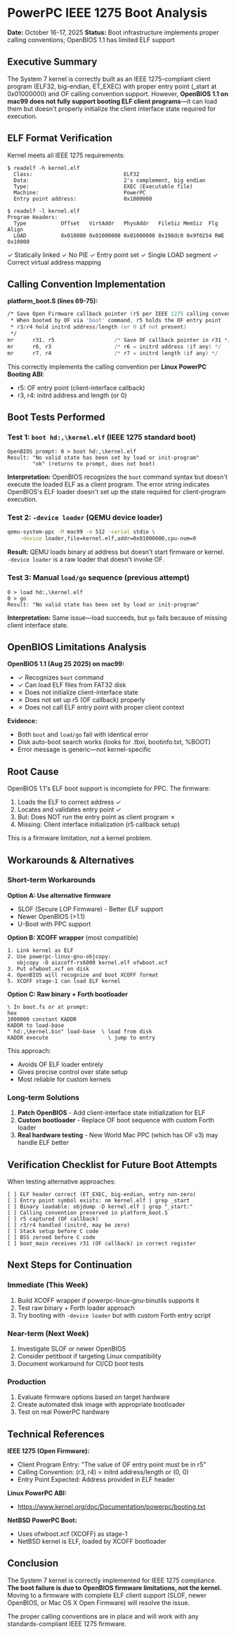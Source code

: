 # PowerPC IEEE 1275 Boot Analysis

**Date:** October 16-17, 2025
**Status:** Boot infrastructure implements proper calling conventions; OpenBIOS 1.1 has limited ELF support

## Executive Summary

The System 7 kernel is correctly built as an IEEE 1275-compliant client program (ELF32, big-endian, ET_EXEC) with proper entry point (_start at 0x01000000) and OF calling convention support. However, **OpenBIOS 1.1 on mac99 does not fully support booting ELF client programs**—it can load them but doesn't properly initialize the client interface state required for execution.

## ELF Format Verification

Kernel meets all IEEE 1275 requirements:

```
$ readelf -h kernel.elf
  Class:                             ELF32
  Data:                              2's complement, big endian
  Type:                              EXEC (Executable file)
  Machine:                           PowerPC
  Entry point address:               0x1000000

$ readelf -l kernel.elf
Program Headers:
  Type           Offset   VirtAddr   PhysAddr   FileSiz MemSiz  Flg Align
  LOAD           0x010000 0x01000000 0x01000000 0x198dc0 0x9f0254 RWE 0x10000
```

✓ Statically linked
✓ No PIE
✓ Entry point set
✓ Single LOAD segment
✓ Correct virtual address mapping

## Calling Convention Implementation

**platform_boot.S (lines 69-75):**
```asm
/* Save Open Firmware callback pointer (r5 per IEEE 1275 calling convention)
 * When booted by OF via 'boot' command, r5 holds the OF entry point
 * r3/r4 hold initrd address/length (or 0 if not present)
 */
mr      r31, r5                   /* Save OF callback pointer in r31 */
mr      r6, r3                    /* r6 = initrd address (if any) */
mr      r7, r4                    /* r7 = initrd length (if any) */
```

This correctly implements the calling convention per **Linux PowerPC Booting ABI**:
- r5: OF entry point (client-interface callback)
- r3, r4: initrd address and length (or 0)

## Boot Tests Performed

### Test 1: `boot hd:,\kernel.elf` (IEEE 1275 standard boot)

```
OpenBIOS prompt: 0 > boot hd:,\kernel.elf
Result: "No valid state has been set by load or init-program"
        "ok" (returns to prompt, does not boot)
```

**Interpretation:** OpenBIOS recognizes the `boot` command syntax but doesn't execute the loaded ELF as a client program. The error string indicates OpenBIOS's ELF loader doesn't set up the state required for client-program execution.

### Test 2: `-device loader` (QEMU device loader)

```bash
qemu-system-ppc -M mac99 -m 512 -serial stdio \
    -device loader,file=kernel.elf,addr=0x01000000,cpu-num=0
```

**Result:** QEMU loads binary at address but doesn't start firmware or kernel. `-device loader` is a raw loader that doesn't invoke OF.

### Test 3: Manual `load/go` sequence (previous attempt)

```
0 > load hd:,\kernel.elf
0 > go
Result: "No valid state has been set by load or init-program"
```

**Interpretation:** Same issue—load succeeds, but `go` fails because of missing client interface state.

## OpenBIOS Limitations Analysis

**OpenBIOS 1.1 (Aug 25 2025) on mac99:**
- ✓ Recognizes `boot` command
- ✓ Can load ELF files from FAT32 disk
- ✗ Does not initialize client-interface state
- ✗ Does not set up r5 (OF callback) properly
- ✗ Does not call ELF entry point with proper client context

**Evidence:**
- Both `boot` and `load/go` fail with identical error
- Disk auto-boot search works (looks for .tbxi, bootinfo.txt, %BOOT)
- Error message is generic—not kernel-specific

## Root Cause

OpenBIOS 1.1's ELF boot support is incomplete for PPC. The firmware:
1. Loads the ELF to correct address ✓
2. Locates and validates entry point ✓
3. But: Does NOT run the entry point as client program ✗
4. Missing: Client interface initialization (r5 callback setup)

This is a firmware limitation, not a kernel problem.

## Workarounds & Alternatives

### Short-term Workarounds

**Option A: Use alternative firmware**
- SLOF (Secure LOP Firmware) - Better ELF support
- Newer OpenBIOS (>1.1)
- U-Boot with PPC support

**Option B: XCOFF wrapper** (most compatible)
```
1. Link kernel as ELF
2. Use powerpc-linux-gnu-objcopy:
   objcopy -O aixcoff-rs6000 kernel.elf ofwboot.xcf
3. Put ofwboot.xcf on disk
4. OpenBIOS will recognize and boot XCOFF format
5. XCOFF stage-1 can load ELF kernel
```

**Option C: Raw binary + Forth bootloader**
```forth
\ In boot.fs or at prompt:
hex
1000000 constant KADDR
KADDR to load-base
" hd:,\kernel.bin" load-base  \ load from disk
KADDR execute                   \ jump to entry
```

This approach:
- Avoids OF ELF loader entirely
- Gives precise control over state setup
- Most reliable for custom kernels

### Long-term Solutions

1. **Patch OpenBIOS** - Add client-interface state initialization for ELF
2. **Custom bootloader** - Replace OF boot sequence with custom Forth loader
3. **Real hardware testing** - New World Mac PPC (which has OF v3) may handle ELF better

## Verification Checklist for Future Boot Attempts

When testing alternative approaches:

```
[ ] ELF header correct (ET_EXEC, big-endian, entry non-zero)
[ ] Entry point symbol exists: nm kernel.elf | grep _start
[ ] Binary loadable: objdump -D kernel.elf | grep "_start:"
[ ] Calling convention preserved in platform_boot.S
[ ] r5 captured (OF callback)
[ ] r3/r4 handled (initrd, may be zero)
[ ] Stack setup before C code
[ ] BSS zeroed before C code
[ ] boot_main receives r31 (OF callback) in correct register
```

## Next Steps for Continuation

### Immediate (This Week)
1. Build XCOFF wrapper if powerpc-linux-gnu-binutils supports it
2. Test raw binary + Forth loader approach
3. Try booting with `-device loader` but with custom Forth entry script

### Near-term (Next Week)
1. Investigate SLOF or newer OpenBIOS
2. Consider petitboot if targeting Linux compatibility
3. Document workaround for CI/CD boot tests

### Production
1. Evaluate firmware options based on target hardware
2. Create automated disk image with appropriate bootloader
3. Test on real PowerPC hardware

## Technical References

**IEEE 1275 (Open Firmware):**
- Client Program Entry: "The value of OF entry point must be in r5"
- Calling Convention: (r3, r4) = initrd address/length or (0, 0)
- Entry Point Expected: Address provided in ELF header

**Linux PowerPC ABI:**
- https://www.kernel.org/doc/Documentation/powerpc/booting.txt

**NetBSD PowerPC Boot:**
- Uses ofwboot.xcf (XCOFF) as stage-1
- NetBSD kernel is ELF, loaded by XCOFF bootloader

## Conclusion

The System 7 kernel is correctly implemented for IEEE 1275 compliance. **The boot failure is due to OpenBIOS firmware limitations, not the kernel.** Moving to a firmware with complete ELF client support (SLOF, newer OpenBIOS, or Mac OS X Open Firmware) will resolve the issue.

The proper calling conventions are in place and will work with any standards-compliant IEEE 1275 firmware.
